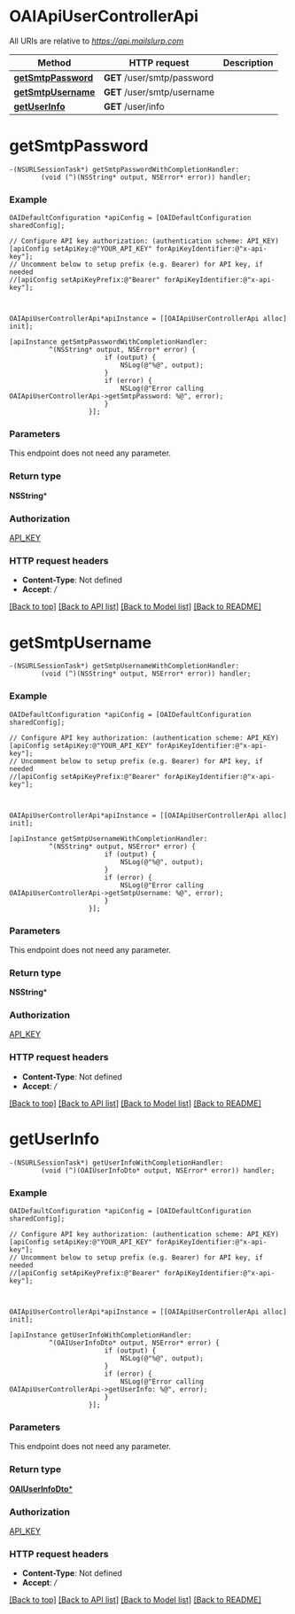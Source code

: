 # OAIApiUserControllerApi

All URIs are relative to *https://api.mailslurp.com*

Method | HTTP request | Description
------------- | ------------- | -------------
[**getSmtpPassword**](OAIApiUserControllerApi#getsmtppassword) | **GET** /user/smtp/password | 
[**getSmtpUsername**](OAIApiUserControllerApi#getsmtpusername) | **GET** /user/smtp/username | 
[**getUserInfo**](OAIApiUserControllerApi#getuserinfo) | **GET** /user/info | 


# **getSmtpPassword**
```objc
-(NSURLSessionTask*) getSmtpPasswordWithCompletionHandler: 
        (void (^)(NSString* output, NSError* error)) handler;
```



### Example 
```objc
OAIDefaultConfiguration *apiConfig = [OAIDefaultConfiguration sharedConfig];

// Configure API key authorization: (authentication scheme: API_KEY)
[apiConfig setApiKey:@"YOUR_API_KEY" forApiKeyIdentifier:@"x-api-key"];
// Uncomment below to setup prefix (e.g. Bearer) for API key, if needed
//[apiConfig setApiKeyPrefix:@"Bearer" forApiKeyIdentifier:@"x-api-key"];



OAIApiUserControllerApi*apiInstance = [[OAIApiUserControllerApi alloc] init];

[apiInstance getSmtpPasswordWithCompletionHandler: 
          ^(NSString* output, NSError* error) {
                        if (output) {
                            NSLog(@"%@", output);
                        }
                        if (error) {
                            NSLog(@"Error calling OAIApiUserControllerApi->getSmtpPassword: %@", error);
                        }
                    }];
```

### Parameters
This endpoint does not need any parameter.

### Return type

**NSString***

### Authorization

[API_KEY](../README#API_KEY)

### HTTP request headers

 - **Content-Type**: Not defined
 - **Accept**: */*

[[Back to top]](#) [[Back to API list]](../README#documentation-for-api-endpoints) [[Back to Model list]](../README#documentation-for-models) [[Back to README]](../README)

# **getSmtpUsername**
```objc
-(NSURLSessionTask*) getSmtpUsernameWithCompletionHandler: 
        (void (^)(NSString* output, NSError* error)) handler;
```



### Example 
```objc
OAIDefaultConfiguration *apiConfig = [OAIDefaultConfiguration sharedConfig];

// Configure API key authorization: (authentication scheme: API_KEY)
[apiConfig setApiKey:@"YOUR_API_KEY" forApiKeyIdentifier:@"x-api-key"];
// Uncomment below to setup prefix (e.g. Bearer) for API key, if needed
//[apiConfig setApiKeyPrefix:@"Bearer" forApiKeyIdentifier:@"x-api-key"];



OAIApiUserControllerApi*apiInstance = [[OAIApiUserControllerApi alloc] init];

[apiInstance getSmtpUsernameWithCompletionHandler: 
          ^(NSString* output, NSError* error) {
                        if (output) {
                            NSLog(@"%@", output);
                        }
                        if (error) {
                            NSLog(@"Error calling OAIApiUserControllerApi->getSmtpUsername: %@", error);
                        }
                    }];
```

### Parameters
This endpoint does not need any parameter.

### Return type

**NSString***

### Authorization

[API_KEY](../README#API_KEY)

### HTTP request headers

 - **Content-Type**: Not defined
 - **Accept**: */*

[[Back to top]](#) [[Back to API list]](../README#documentation-for-api-endpoints) [[Back to Model list]](../README#documentation-for-models) [[Back to README]](../README)

# **getUserInfo**
```objc
-(NSURLSessionTask*) getUserInfoWithCompletionHandler: 
        (void (^)(OAIUserInfoDto* output, NSError* error)) handler;
```



### Example 
```objc
OAIDefaultConfiguration *apiConfig = [OAIDefaultConfiguration sharedConfig];

// Configure API key authorization: (authentication scheme: API_KEY)
[apiConfig setApiKey:@"YOUR_API_KEY" forApiKeyIdentifier:@"x-api-key"];
// Uncomment below to setup prefix (e.g. Bearer) for API key, if needed
//[apiConfig setApiKeyPrefix:@"Bearer" forApiKeyIdentifier:@"x-api-key"];



OAIApiUserControllerApi*apiInstance = [[OAIApiUserControllerApi alloc] init];

[apiInstance getUserInfoWithCompletionHandler: 
          ^(OAIUserInfoDto* output, NSError* error) {
                        if (output) {
                            NSLog(@"%@", output);
                        }
                        if (error) {
                            NSLog(@"Error calling OAIApiUserControllerApi->getUserInfo: %@", error);
                        }
                    }];
```

### Parameters
This endpoint does not need any parameter.

### Return type

[**OAIUserInfoDto***](OAIUserInfoDto)

### Authorization

[API_KEY](../README#API_KEY)

### HTTP request headers

 - **Content-Type**: Not defined
 - **Accept**: */*

[[Back to top]](#) [[Back to API list]](../README#documentation-for-api-endpoints) [[Back to Model list]](../README#documentation-for-models) [[Back to README]](../README)

